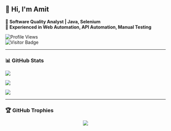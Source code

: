 ## 👋 Hi, I'm Amit  

🔹 **Software Quality Analyst | Java, Selenium**  
🔹 **Experienced in Web Automation, API Automation, Manual Testing**  

![Profile Views](https://komarev.com/ghpvc/?username=amitk432&label=Profile%20views&color=0e75b6&style=flat)  
![Visitor Badge](https://visitor-badge.glitch.me/badge?page_id=amitk432.amitk432)  

---

### 📊 GitHub Stats  

<p align="left">
  <img align="center" src="https://github-readme-stats.vercel.app/api/top-langs/?username=amitkumar-kellton&layout=compact&theme=nightowl" />
</p>

<p align="left">
  <img align="center" src="https://github-readme-stats.vercel.app/api?username=amitkumar-kellton&show_icons=true&theme=nightowl" />
</p>

<p align="left">
  <img align="center" src="https://github-readme-streak-stats.herokuapp.com/?user=amitkumar-kellton&theme=nightowl" />
</p>

---

### 🏆 GitHub Trophies  

<p align="center">
  <img src="https://github-profile-trophy.vercel.app/?username=amitkumar-kellton&column=3&margin-w=15&margin-h=15&no-frame=true&theme=buddhism" />
</p>
